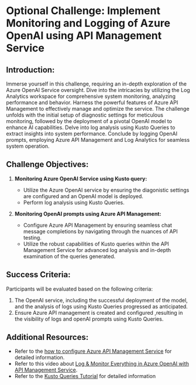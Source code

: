 # Optional Challenge: Implement Monitoring and Logging of Azure OpenAI using API Management Service

## Introduction:

Immerse yourself in this challenge, requiring an in-depth exploration of the Azure OpenAI Service oversight. Dive into the intricacies by utilizing the Log Analytics workspace for comprehensive system monitoring, analyzing performance and behavior. Harness the powerful features of Azure API Management to effectively manage and optimize the service. The challenge unfolds with the initial setup of diagnostic settings for meticulous monitoring, followed by the deployment of a pivotal OpenAI model to enhance AI capabilities. Delve into log analysis using Kusto Queries to extract insights into system performance. Conclude by logging OpenAI prompts, employing Azure API Management and Log Analytics for seamless system operation.

## Challenge Objectives:

1. **Monitoring Azure OpenAI Service using Kusto query:**
   - Utilize the Azure OpenAI service by ensuring the diagonistic settings are configured and an OpenAI model is deployed.
   - Perform log analysis using Kusto Queries.
     
2. **Monitoring OpenAI prompts using Azure API Management:**
   - Configure Azure API Management by ensuring seamless chat message completions by navigating through the nuances of API testing.
   - Utilize the robust capabilities of Kusto queries within the API Management Service for advanced log analysis and in-depth examination of the queries generated.
  
## Success Criteria:

Participants will be evaluated based on the following criteria:

1. The OpenAI service, including the successful deployment of the model, and the analysis of logs using Kusto Queries progressed as anticipated.
2. Ensure Azure API management is created and configured ,resulting in the visibility of logs and openAI prompts using Kusto Queries.

## Additional Resources:

- Refer to the [how to configure Azure API Management Service](https://github.com/Azure-Samples/openai-python-enterprise-logging/blob/main/README.md) for detailed information.
- Refer to this video about [Log & Monitor Everything in Azure OpenAI with API Management Service](https://github.com/Azure-Samples/openai-python-enterprise-logging/blob/main/README.md).
- Refer to the [Kusto Queries Tutorial](https://learn.microsoft.com/en-us/azure/azure-monitor/logs/log-analytics-tutorial) for detailed information
